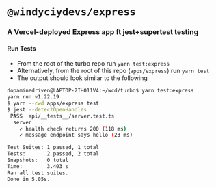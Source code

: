 # `@windyciydevs/express`

### A Vercel-deployed Express app ft jest+supertest testing

#### Run Tests

- From the root of the turbo repo run `yarn test:express`
- Alternatively, from the root of this repo (`apps/express`) run `yarn test`
- The output should look similar to the following

```bash
dopaminedriven@LAPTOP-2IH011V4:~/wcd/turbo$ yarn test:express
yarn run v1.22.19
$ yarn --cwd apps/express test
$ jest --detectOpenHandles
 PASS  api/__tests__/server.test.ts
  server
    ✓ health check returns 200 (118 ms)
    ✓ message endpoint says hello (23 ms)

Test Suites: 1 passed, 1 total
Tests:       2 passed, 2 total
Snapshots:   0 total
Time:        3.403 s
Ran all test suites.
Done in 5.05s.
```
